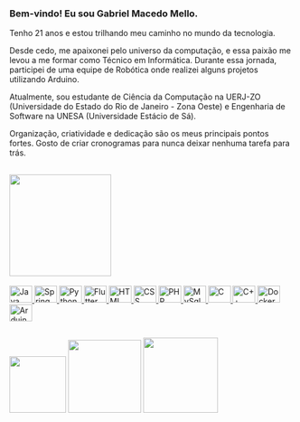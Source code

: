 ### Bem-vindo! Eu sou Gabriel Macedo Mello.
Tenho 21 anos e estou trilhando meu caminho no mundo da tecnologia.

Desde cedo, me apaixonei pelo universo da computação, e essa paixão me levou a me formar como Técnico em Informática. Durante essa jornada, participei de uma equipe de Robótica onde realizei alguns projetos utilizando Arduino.

Atualmente, sou estudante de Ciência da Computação na UERJ-ZO (Universidade do Estado do Rio de Janeiro - Zona Oeste) e Engenharia de Software na UNESA (Universidade Estácio de Sá).

Organização, criatividade e dedicação são os meus principais pontos fortes. Gosto de criar cronogramas para nunca deixar nenhuma tarefa para trás.

##

<div>
  <a href="https://github.com/GMMello">
  <img height="180em" src="https://github-readme-stats.vercel.app/api?username=GMMello&show_icons=true&title_color=67a8f5&text_color=f5f5f5&bg_color=000000&hide_border&icon_color=67a8f5"/>
  <!--<img height="180em" src="https://github-readme-stats.vercel.app/api/top-langs/?username=GMMello&layout=compact&langs_count=16&show_icons=true&locale=pt-br&title_color=67a8f5&text_color=f5f5f5&bg_color=000000&hide_border&icon_color=67a8f5"/>-->
</div>

<div style="display: inline_block"><br>
  <img alingn="center" alt="Java" height="30" width="40" src="https://cdn.jsdelivr.net/gh/devicons/devicon/icons/java/java-plain.svg"/>
  <img alingn="center" alt="Spring" height="30" width="40" src="https://cdn.jsdelivr.net/gh/devicons/devicon/icons/spring/spring-original-wordmark.svg"/>
  <img alingn="center" alt="Python" height="30" width="40" src="https://cdn.jsdelivr.net/gh/devicons/devicon/icons/python/python-plain.svg"/>
  <img alingn="center" alt="Flutter" height="30" width="40" src="https://cdn.jsdelivr.net/gh/devicons/devicon/icons/flutter/flutter-original.svg"/>
  <img alingn="center" alt="HTML" height="30" width="40" src="https://cdn.jsdelivr.net/gh/devicons/devicon/icons/html5/html5-plain-wordmark.svg"/>
  <img alingn="center" alt="CSS" height="30" width="40" src="https://cdn.jsdelivr.net/gh/devicons/devicon/icons/css3/css3-plain-wordmark.svg"/>
  <img alingn="center" alt="PHP" height="30" width="40" src="https://cdn.jsdelivr.net/gh/devicons/devicon/icons/php/php-original.svg"/>
  <img alingn="center" alt="MySql" height="30" width="40" src="https://cdn.jsdelivr.net/gh/devicons/devicon/icons/mysql/mysql-original.svg"/>
  <img alingn="center" alt="C" height="30" width="40" src="https://cdn.jsdelivr.net/gh/devicons/devicon/icons/c/c-original.svg"/>
  <img alingn="center" alt="C++" height="30" width="40" src="https://cdn.jsdelivr.net/gh/devicons/devicon/icons/cplusplus/cplusplus-original.svg"/>
  <img alingn="center" alt="Docker" height="30" width="40" src="https://cdn.jsdelivr.net/gh/devicons/devicon/icons/docker/docker-plain-wordmark.svg"/>
  <img alingn="center" alt="Arduino" height="30" width="40" src="https://cdn.jsdelivr.net/gh/devicons/devicon/icons/arduino/arduino-original.svg"/>
  
  
</div>

##

<div>
  <a href="mailto:gmacedomello@gmail.com" target="_blank"><img width="100" src="https://img.shields.io/badge/-Gmail-b5b5b5?style=flat-square&logo=gmail&logoWidth=10"/></a>
  <a href="https://www.linkedin.com/in/gabriel-macedo-mello-384285296/" target="_blank"><img width="129" src="https://img.shields.io/badge/-LinkedIn-0b5cbf?style=flat-square&logo=linkedin&logoWidth=10"/></a>
  <a href="https://drive.google.com/file/d/19PcOexLqK9VbqWdPl9tqUR0O2gO2R1hQ/view?usp=drive_link" target="_blank"><img width="132.5" src="https://img.shields.io/badge/-Curr%C3%ADculo-e31414?style=flat-square&logo=bookstack&logoColor=white&logoWidth=10"/></a>
</div>

